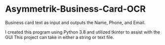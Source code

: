 # Asymmetrik-Business-Card-OCR
Business card text as input and outputs the Name, Phone, and Email.

I created this program using Python 3.8 and utilized tkinter to assist with the GUI
This project can take in either a string or text file.
